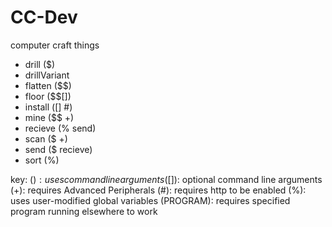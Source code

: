 # CC-Dev
computer craft things

* drill ($)
* drillVariant
* flatten ($$)
* floor ($$$[$])
* install ($[$] #)
* mine ($$ +)
* recieve (% send)
* scan ($ +)
* send ($ recieve)
* sort (%)

key:
($): uses command line arguments
([$]): optional command line arguments
(+): requires Advanced Peripherals
(#): requires http to be enabled
(%): uses user-modified global variables
(PROGRAM): requires specified program running elsewhere to work